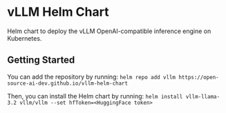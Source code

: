 # vLLM Helm Chart
Helm chart to deploy the vLLM OpenAI-compatible inference engine on Kubernetes. 

## Getting Started
You can add the repository by running:
`helm repo add vllm https://open-source-ai-dev.github.io/vllm-helm-chart`

Then, you can install the Helm chart by running:
`helm install vllm-llama-3.2 vllm/vllm --set hfToken=<HuggingFace token>`

